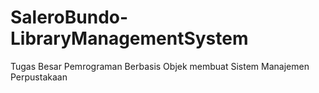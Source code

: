 # SaleroBundo-LibraryManagementSystem
Tugas Besar Pemrograman Berbasis Objek membuat Sistem Manajemen Perpustakaan
